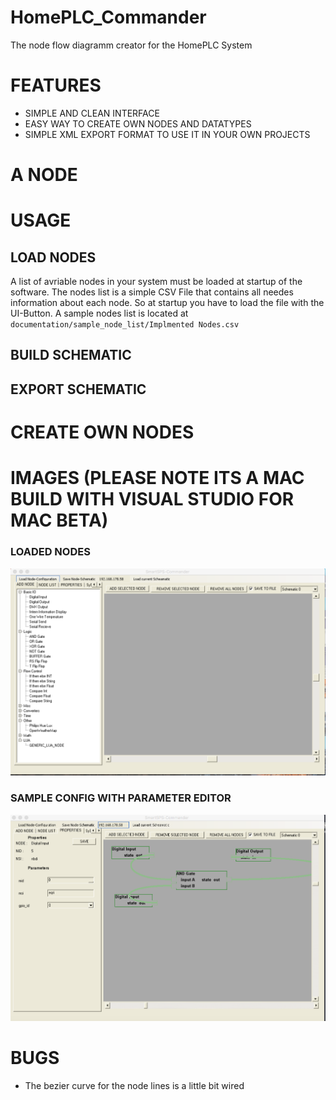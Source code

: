 # HomePLC_Commander
The node flow diagramm creator for the HomePLC System

# FEATURES
* SIMPLE AND CLEAN INTERFACE
* EASY WAY TO CREATE OWN NODES AND DATATYPES
* SIMPLE XML EXPORT FORMAT TO USE IT IN YOUR OWN PROJECTS


# A NODE


# USAGE
## LOAD NODES
A list of avriable nodes in your system must be loaded at startup of the software.
The nodes list is a simple CSV File that contains all needes information about each node.
So at startup you have to load the file with the UI-Button.
A sample nodes list is located at `documentation/sample_node_list/Implmented Nodes.csv`

## BUILD SCHEMATIC
## EXPORT SCHEMATIC

# CREATE OWN NODES



# IMAGES (PLEASE NOTE ITS A MAC BUILD WITH VISUAL STUDIO FOR MAC BETA)
###  LOADED NODES
![Gopher image](documentation/screenshots/screen_node_list_open.png)

###  SAMPLE CONFIG WITH PARAMETER EDITOR
![Gopher image](/documentation/screenshots/screen_sample_schem_param.png)


# BUGS
* The bezier curve for the node lines is a little bit wired
